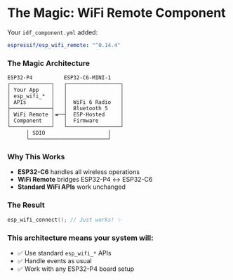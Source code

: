 # The Magic: WiFi Remote Component

<div class="grid grid-cols-2 gap-8">

<div>

Your `idf_component.yml` added:
```yaml
espressif/esp_wifi_remote: "^0.14.4"
```

### The Magic Architecture
```
ESP32-P4          ESP32-C6-MINI-1
┌─────────────┐   ┌─────────────────┐
│ Your App    │   │                 │
│ esp_wifi_*  │   │                 │
│ APIs        │   │  WiFi 6 Radio   │
├─────────────┤   │  Bluetooth 5    │
│ WiFi Remote │◄──┤  ESP-Hosted     │
│ Component   │   │  Firmware       │
└─────────────┘   └─────────────────┘
      │ SDIO                    │
      └─────────────────────────┘
```

</div>

<div>

### Why This Works
- **ESP32-C6** handles all wireless operations
- **WiFi Remote** bridges ESP32-P4 ↔ ESP32-C6
- **Standard WiFi APIs** work unchanged

### The Result
```c
esp_wifi_connect(); // Just works! ✨
```

### This architecture means your system will:
- ✅ Use standard `esp_wifi_*` APIs
- ✅ Handle events as usual
- ✅ Work with any ESP32-P4 board setup

</div>

</div>
